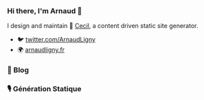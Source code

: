 ### Hi there, I'm Arnaud 👋

I design and maintain 👔 [Cecil](https://cecil.app), a content driven static site generator.

- 🐦 [twitter.com/ArnaudLigny](https://twitter.com/ArnaudLigny)
- 🌍 [arnaudligny.fr](https://arnaudligny.fr)

###  📝 Blog
<!-- BLOG:START -->
<!-- BLOG:END -->

### 🎙 Génération Statique
<!-- PODCAST:START -->
<!-- PODCAST:END -->
